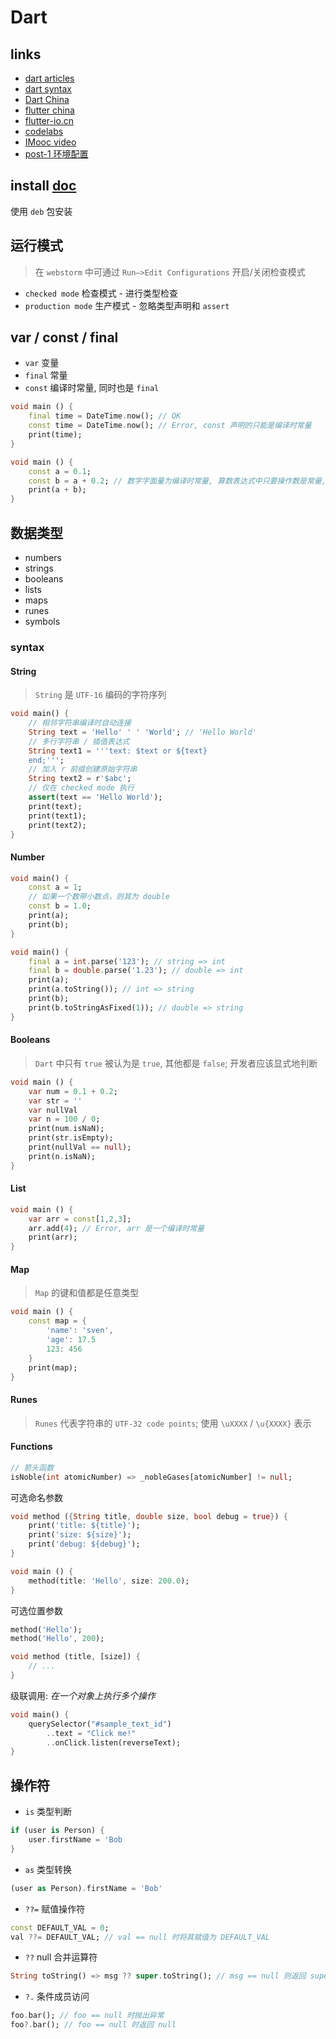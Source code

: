# Dart

## links
- [dart articles](http://www.cndartlang.com/dart)
- [dart syntax](http://dart.goodev.org/guides/language/language-tour)
- [Dart China](https://www.dart-china.org/t/topic/541)
- [flutter china](https://flutterchina.club/get-started/install/)
- [flutter-io.cn](https://flutter-io.cn/#section-keynotes)
- [codelabs](https://codelabs.flutter-io.cn/codelabs/first-flutter-app-pt1-cn/index.html#0)
- [IMooc video](http://www.imooc.com/learn/1035)
- [post-1 环境配置](https://blog.csdn.net/Calvin_zhou/article/details/80499462)

## install [doc](https://www.dartlang.org/tools/sdk#install-a-debian-package)
使用 `deb` 包安装

## 运行模式
> 在 `webstorm` 中可通过 `Run—>Edit Configurations` 开启/关闭检查模式

- `checked mode` 检查模式 - 进行类型检查
- `production mode` 生产模式 - 忽略类型声明和 `assert`

## var / const / final
- `var` 变量
- `final` 常量
- `const` 编译时常量, 同时也是 `final`

```dart
void main () {
    final time = DateTime.now(); // OK
    const time = DateTime.now(); // Error, const 声明的只能是编译时常量
    print(time);
}
```

```dart
void main () {
    const a = 0.1;
    const b = a + 0.2; // 数字字面量为编译时常量, 算数表达式中只要操作数是常量, 则结果也是常量
    print(a + b);
}
```

## 数据类型
- numbers
- strings
- booleans
- lists
- maps
- runes
- symbols

### syntax
#### String
> `String` 是 `UTF-16` 编码的字符序列

```dart
void main() {
    // 相邻字符串编译时自动连接
    String text = 'Hello' ' ' 'World'; // 'Hello World'
    // 多行字符串 / 插值表达式
    String text1 = '''text: $text or ${text}
    end;''';
    // 加入 r 前缀创建原始字符串
    String text2 = r'$abc';
    // 仅在 checked mode 执行
    assert(text == 'Hello World');
    print(text);
    print(text1);
    print(text2);
}
```

#### Number
```dart
void main() {
    const a = 1;
    // 如果一个数带小数点，则其为 double
    const b = 1.0;
    print(a);
    print(b);
}
```

```dart
void main() {
    final a = int.parse('123'); // string => int
    final b = double.parse('1.23'); // double => int
    print(a);
    print(a.toString()); // int => string
    print(b);
    print(b.toStringAsFixed(1)); // double => string
}
```

#### Booleans
> `Dart` 中只有 `true` 被认为是 `true`, 其他都是 `false`; 开发者应该显式地判断

```dart
void main () {
    var num = 0.1 + 0.2;
    var str = ''
    var nullVal
    var n = 100 / 0;
    print(num.isNaN);
    print(str.isEmpty);
    print(nullVal == null);
    print(n.isNaN);
}
```

#### List
```dart
void main () {
    var arr = const[1,2,3];
    arr.add(4); // Error, arr 是一个编译时常量
    print(arr);
}
```

#### Map
> `Map` 的键和值都是任意类型

```dart
void main () {
    const map = {
        'name': 'sven',
        'age': 17.5
        123: 456
    }
    print(map);
}
```

#### Runes
> `Runes` 代表字符串的 `UTF-32 code points`; 使用 `\uXXXX` / `\u{XXXX}` 表示

#### Functions
```dart
// 箭头函数
isNoble(int atomicNumber) => _nobleGases[atomicNumber] != null;
```

可选命名参数
```dart
void method ({String title, double size, bool debug = true}) {
    print('title: ${title}');
    print('size: ${size}');
    print('debug: ${debug}');
}

void main () {
    method(title: 'Hello', size: 200.0);
}
```

可选位置参数
```dart
method('Hello');
method('Hello', 200);
```

```dart
void method (title, [size]) {
    // ...
}
```

级联调用: *在一个对象上执行多个操作*
```dart
void main() {
    querySelector("#sample_text_id")
        ..text = "Click me!"
        ..onClick.listen(reverseText);
}
```

## 操作符

- `is` 类型判断
```dart
if (user is Person) {
    user.firstName = 'Bob
}
```

- `as` 类型转换
```dart
(user as Person).firstName = 'Bob'
```

- `??=` 赋值操作符
```dart
const DEFAULT_VAL = 0;
val ??= DEFAULT_VAL; // val == null 时将其赋值为 DEFAULT_VAL
```

- `??` null 合并运算符
```dart
String toString() => msg ?? super.toString(); // msg == null 则返回 super.toString()
```

- `?.` 条件成员访问
```dart
foo.bar(); // foo == null 时抛出异常
foo?.bar(); // foo == null 时返回 null
```

